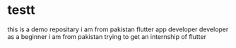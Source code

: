 # testt
 this is a demo repositary
 i am from pakistan
 flutter app developer
 developer as a beginner
 i am from pakistan
 trying to get an internship of flutter
